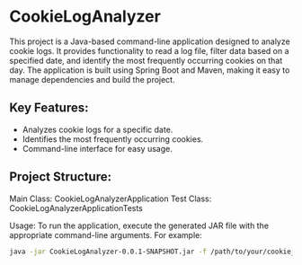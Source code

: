 # CookieLogAnalyzer
This project is a Java-based command-line application designed to analyze cookie logs. It provides functionality to read a log file, filter data based on a specified date, and identify the most frequently occurring cookies on that day. The application is built using Spring Boot and Maven, making it easy to manage dependencies and build the project.

## Key Features:
- Analyzes cookie logs for a specific date.
- Identifies the most frequently occurring cookies.
- Command-line interface for easy usage.

## Project Structure:
Main Class: CookieLogAnalyzerApplication
Test Class: CookieLogAnalyzerApplicationTests

Usage:
To run the application, execute the generated JAR file with the appropriate command-line arguments. For example:

```bash
java -jar CookieLogAnalyzer-0.0.1-SNAPSHOT.jar -f /path/to/your/cookie_log.csv -d 2023-12-23
```
